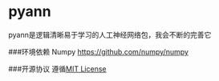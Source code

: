 # pyann
pyann是逻辑清晰易于学习的人工神经网络包，我会不断的完善它


###环境依赖
Numpy https://github.com/numpy/numpy

###开源协议
遵循[MIT License](https://github.com/racaljk/pyann/blob/master/LICENSE)